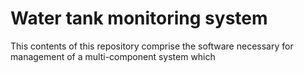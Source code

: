# Water tank monitoring system
This contents of this repository comprise the software necessary for management of a multi-component system which 